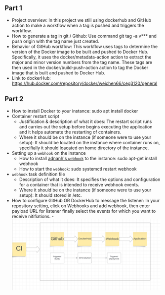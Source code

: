 ## Part 1
- Project overview: In this project we still using dockerhub and GitHub action to make a workflow when a tag is pushed and triggers the workflow.
- How to generate a tag in git / Github: Use command git tag -a v*** and push origin with the tag name just created.
- Behavior of GitHub workflow: This workflow uses tags to determine the version of the Docker image to be built and pushed to Docker Hub. Specifically, it uses the docker/metadata-action action to extract the major and minor version numbers from the tag name. These tags are then used in the docker/build-push-action action to tag the Docker image that is built and pushed to Docker Hub.
- Link to dockerHub: https://hub.docker.com/repository/docker/weichen66/ceg3120/general

## Part 2
- How to install Docker to your instance: sudo apt install docker
- Container restart script
  - Justification & description of what it does: The restart script runs and carries out the setup before begins executing the application and it helps automate the restarting of containers.
  - Where it should be on the instance (if someone were to use your setup): It should be located on the instance where container runs on, specifially it should loacated on home directory of the instance.
- Setting up a `webhook` on the instance
  - How to install [adnanh's `webhook`](https://github.com/adnanh/webhook) to the instance: sudo apt-get install webhook
  - How to start the `webhook`: sudo systemctl restart webhook
- `webhook` task definition file
  - Description of what it does: It specifies the options and configuration for a container that is intended to receive webhook events.
  - Where it should be on the instance (if someone were to use your setup): It should stored in /etc.
- How to configure GitHub OR DockerHub to message the listener: In your repository setting, click on Webhooks and add webhook, then enter payload URL for listener finally select the events for which you want to receive nitifiations.
-![Screenshot of CD](cd.jpg)
